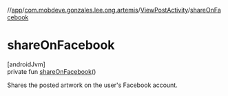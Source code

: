 //[app](../../../index.md)/[com.mobdeve.gonzales.lee.ong.artemis](../index.md)/[ViewPostActivity](index.md)/[shareOnFacebook](share-on-facebook.md)

# shareOnFacebook

[androidJvm]\
private fun [shareOnFacebook](share-on-facebook.md)()

Shares the posted artwork on the user's Facebook account.
